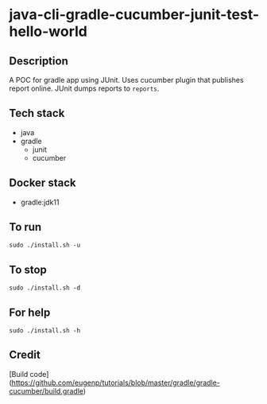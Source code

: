 # java-cli-gradle-cucumber-junit-test-hello-world

## Description
A POC for gradle app using JUnit.
Uses cucumber plugin that publishes
report online. JUnit dumps
reports to `reports`.

## Tech stack
- java
- gradle
  - junit
  - cucumber

## Docker stack
- gradle:jdk11

## To run
`sudo ./install.sh -u`

## To stop
`sudo ./install.sh -d`

## For help
`sudo ./install.sh -h`

## Credit
[Build code] (https://github.com/eugenp/tutorials/blob/master/gradle/gradle-cucumber/build.gradle)
